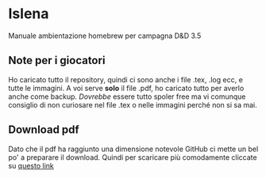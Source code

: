 # Islena
Manuale ambientazione homebrew per campagna D&amp;D 3.5

##  Note per i giocatori
Ho caricato tutto il repository, quindi ci sono anche i file .tex, .log ecc, e tutte le immagini. 
A voi serve **solo** il file .pdf, ho caricato tutto per averlo anche come backup.
_Dovrebbe_ essere tutto spoler free ma vi comunque consiglio di non curiosare nel file .tex o nelle immagini perché non si sa mai.

## Download pdf
Dato che il pdf ha raggiunto una dimensione notevole GitHub ci mette un bel po' a preparare il download.
Quindi per scaricare più comodamente cliccate su [questo link](https://media.githubusercontent.com/media/Emipano/Islena-Ambientazione-DnD/main/Guida%20all%27ambientazione%20di%20Islena.pdf)


